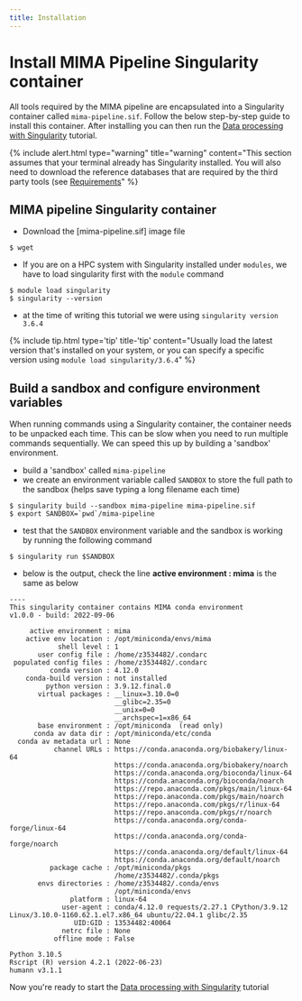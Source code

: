 ```yaml
---
title: Installation
---
```


# Install MIMA Pipeline Singularity container

All tools required by the MIMA pipeline are encapsulated into a Singularity container called `mima-pipeline.sif`. Follow the below step-by-step guide to install this container. After installing you can then run the [Data processing with Singularity](tutorial/tutorial-with-singularity) tutorial.

{% include alert.html type="warning" title="warning" content="This section assumes that your terminal already has Singularity installed. You will also need to download the reference databases that are required by the third party tools (see [Requirements](requirements)" %}


## MIMA pipeline Singularity container

- Download the [mima-pipeline.sif] image file

```
$ wget
```

- If you are on a HPC system with Singularity installed under `modules`, we have to load singularity first with the `module` command

```
$ module load singularity
$ singularity --version
```
- at the time of writing this tutorial we were using `singularity version 3.6.4`

{% include tip.html type='tip' title-'tip' content="Usually load the latest version that's installed on your system, or you can specify a specific version using `module load singularity/3.6.4`" %}

## Build a sandbox and configure environment variables

When running commands using a Singularity container, the container needs to be unpacked each time. This can be slow when you need to run multiple commands sequentially. We can speed this up by building a 'sandbox' environment.

- build a 'sandbox' called `mima-pipeline`
- we create an environment variable called `SANDBOX` to store the full path to the sandbox (helps save typing a long filename each time)

```
$ singularity build --sandbox mima-pipeline mima-pipeline.sif
$ export SANDBOX=`pwd`/mima-pipeline
```

- test that the `SANDBOX` environment variable and the sandbox is working by running the following command

```
$ singularity run $SANDBOX
```

- below is the output, check the line **active environment : mima** is the same as below
  
```
----
This singularity container contains MIMA conda environment
v1.0.0 - build: 2022-09-06

     active environment : mima
    active env location : /opt/miniconda/envs/mima
            shell level : 1
       user config file : /home/z3534482/.condarc
 populated config files : /home/z3534482/.condarc
          conda version : 4.12.0
    conda-build version : not installed
         python version : 3.9.12.final.0
       virtual packages : __linux=3.10.0=0
                          __glibc=2.35=0
                          __unix=0=0
                          __archspec=1=x86_64
       base environment : /opt/miniconda  (read only)
      conda av data dir : /opt/miniconda/etc/conda
  conda av metadata url : None
           channel URLs : https://conda.anaconda.org/biobakery/linux-64
                          https://conda.anaconda.org/biobakery/noarch
                          https://conda.anaconda.org/bioconda/linux-64
                          https://conda.anaconda.org/bioconda/noarch
                          https://repo.anaconda.com/pkgs/main/linux-64
                          https://repo.anaconda.com/pkgs/main/noarch
                          https://repo.anaconda.com/pkgs/r/linux-64
                          https://repo.anaconda.com/pkgs/r/noarch
                          https://conda.anaconda.org/conda-forge/linux-64
                          https://conda.anaconda.org/conda-forge/noarch
                          https://conda.anaconda.org/default/linux-64
                          https://conda.anaconda.org/default/noarch
          package cache : /opt/miniconda/pkgs
                          /home/z3534482/.conda/pkgs
       envs directories : /home/z3534482/.conda/envs
                          /opt/miniconda/envs
               platform : linux-64
             user-agent : conda/4.12.0 requests/2.27.1 CPython/3.9.12 Linux/3.10.0-1160.62.1.el7.x86_64 ubuntu/22.04.1 glibc/2.35
                UID:GID : 13534482:40064
             netrc file : None
           offline mode : False

Python 3.10.5
Rscript (R) version 4.2.1 (2022-06-23)
humann v3.1.1
```

Now you're ready to start the [Data processing with Singularity](tutorials/tutorial-with-singularity) tutorial
